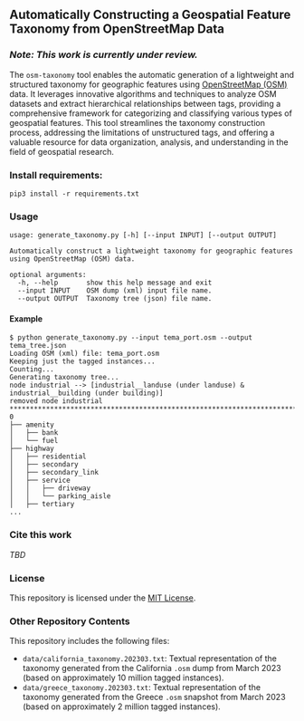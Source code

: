 ## Automatically Constructing a Geospatial Feature Taxonomy from OpenStreetMap Data

### _Note: This work is currently under review._

The `osm-taxonomy` tool enables the automatic generation of a lightweight and structured taxonomy for geographic features using [OpenStreetMap (OSM)](https://www.openstreetmap.org/) data. It leverages innovative algorithms and techniques to analyze OSM datasets and extract hierarchical relationships between tags, providing a comprehensive framework for categorizing and classifying various types of geospatial features. This tool streamlines the taxonomy construction process, addressing the limitations of unstructured tags, and offering a valuable resource for data organization, analysis, and understanding in the field of geospatial research.

### Install requirements:
```commandline
pip3 install -r requirements.txt
```

### Usage
```commandline
usage: generate_taxonomy.py [-h] [--input INPUT] [--output OUTPUT]

Automatically construct a lightweight taxonomy for geographic features using OpenStreetMap (OSM) data.

optional arguments:
  -h, --help       show this help message and exit
  --input INPUT    OSM dump (xml) input file name.
  --output OUTPUT  Taxonomy tree (json) file name.
```
#### Example
```commandline
$ python generate_taxonomy.py --input tema_port.osm --output tema_tree.json
Loading OSM (xml) file: tema_port.osm
Keeping just the tagged instances...
Counting...
Generating taxonomy tree...
node industrial --> [industrial__landuse (under landuse) & industrial__building (under building)]
removed node industrial
****************************************************************************************************
0
├── amenity
│   ├── bank
│   └── fuel
├── highway
│   ├── residential
│   ├── secondary
│   ├── secondary_link
│   ├── service
│   │   ├── driveway
│   │   └── parking_aisle
│   ├── tertiary
...
```

### Cite this work
_TBD_

### License
This repository is licensed under the [MIT License](https://raw.githubusercontent.com/basels/osm-taxonomy/main/LICENSE).

### Other Repository Contents
This repository includes the following files:

- `data/california_taxonomy.202303.txt`: Textual representation of the taxonomy generated from the California `.osm` dump from March 2023 (based on approximately 10 million tagged instances).
- `data/greece_taxonomy.202303.txt`: Textual representation of the taxonomy generated from the Greece `.osm` snapshot from March 2023 (based on approximately 2 million tagged instances).

